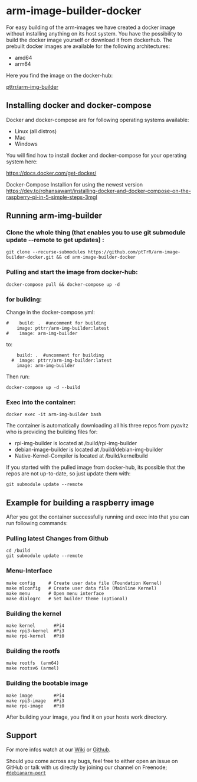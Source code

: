# arm-image-builder-docker

For easy building of the arm-images we have created a docker image without installing anything on its host system.
You have the possibility to build the docker image yourself or download it from dockerhub.
The prebuilt docker images are available for the following architectures:
* amd64
* arm64

Here you find the image on the docker-hub:

[pttrr/arm-img-builder](https://hub.docker.com/repository/docker/pttrr/arm-img-builder)

## Installing docker and docker-compose

Docker and docker-compose are for following operating systems available:

* Linux (all distros)
* Mac
* Windows

You will find how to install docker and docker-compose for your operating system here:

https://docs.docker.com/get-docker/

Docker-Compose Installion for using the newest version
https://dev.to/rohansawant/installing-docker-and-docker-compose-on-the-raspberry-pi-in-5-simple-steps-3mgl

## Running arm-img-builder

### Clone the whole thing (that enables you to use git submodule update --remote to get updates) :

`git clone --recurse-submodules https://github.com/ptTrR/arm-image-builder-docker.git && cd arm-image-builder-docker`

### Pulling and start the image from docker-hub:

`docker-compose pull && docker-compose up -d`

### for building: 
Change in the docker-compose.yml:
```
#    build: .  #uncomment for building
    image: pttrr/arm-img-builder:latest
#    image: arm-img-builder
```
to:
```
    build: .  #uncomment for building
  #  image: pttrr/arm-img-builder:latest
    image: arm-img-builder
```
Then run:

`docker-compose up -d --build`

### Exec into the container:

`docker exec -it arm-img-builder bash`

The container is automatically downloading all his three repos from pyavitz who is providing the building files for:

* rpi-img-builder is located at /build/rpi-img-builder
* debian-image-builder is located at /build/debian-img-builder
* Native-Kernel-Compiler is located at /build/kernelbuild

If you started with the pulled image from docker-hub, its possible that the repos are not up-to-date, so just update them with:

`git submodule update --remote`

## Example for building a raspberry image

After you got the container successfully running and exec into that you can run following commands:

### Pulling latest Changes from Github
```
cd /build
git submodule update --remote
```

### Menu-Interface
```
make config     # Create user data file (Foundation Kernel)
make mlconfig   # Create user data file (Mainline Kernel)
make menu       # Open menu interface
make dialogrc   # Set builder theme (optional)
```

### Building the kernel
```
make kernel       #Pi4
make rpi3-kernel  #Pi3
make rpi-kernel   #Pi0
```
### Building the rootfs
```
make rootfs  (arm64)
make rootsv6 (armel)
```
### Building the bootable image
```
make image        #Pi4
make rpi3-image   #Pi3
make rpi-image    #Pi0
```
After building your image, you find it on your hosts work directory. 

## Support


For more infos watch at our [Wiki](https://wiki.arm-image-builder.xyz/) or [Github](https://github.com/pyavitz/rpi-img-builder).

Should you come across any bugs, feel free to either open an issue on GitHub or talk with us directly by joining our channel on Freenode; [`#debianarm-port`](irc://irc.freenode.net/#debianarm-port)
